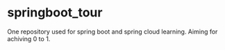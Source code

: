 # springboot_tour
One repository used for spring boot and spring cloud learning. Aiming for achiving 0 to 1.
